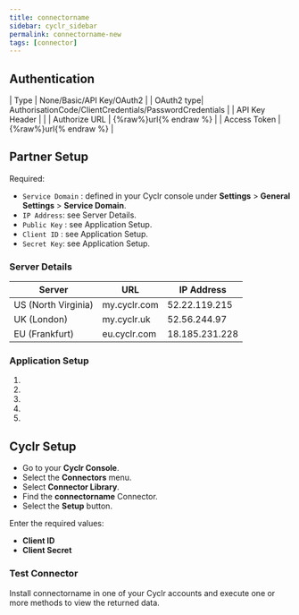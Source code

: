```yaml
---
title: connectorname
sidebar: cyclr_sidebar
permalink: connectorname-new
tags: [connector]
---
```


## Authentication

| Type      | None/Basic/API Key/OAuth2 |
| OAuth2 type| AuthorisationCode/ClientCredentials/PasswordCredentials |
| API Key Header | |
| Authorize URL | {%raw%}url{% endraw %} |
| Access Token | {%raw%}url{% endraw %} |

## Partner Setup
Required:
* `Service Domain` : defined in your Cyclr console under **Settings** > **General Settings** > **Service Domain**.
* `IP Address`: see Server Details.
* `Public Key` : see Application Setup.
* `Client ID` : see Application Setup.
* `Secret Key`: see Application Setup. 

### Server Details

| Server | URL | IP Address |
| --- | --- | --- 
| US (North Virginia) | my.cyclr.com | 52.22.119.215 |
| UK (London) | my.cyclr.uk | 52.56.244.97 |
| EU (Frankfurt) | eu.cyclr.com | 18.185.231.228 |

### Application Setup

1. 
2.
3.
4.
5.

## Cyclr Setup

*   Go to your **Cyclr Console**.
*   Select the **Connectors** menu.
*   Select **Connector Library**.
*   Find the **connectorname** Connector.
*   Select the **Setup** button.

Enter the required values:
* **Client ID**
* **Client Secret**


### Test Connector

Install connectorname in one of your Cyclr accounts and execute one or more methods to view the returned data.